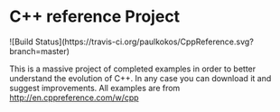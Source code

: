 <h1>C++ reference Project</h1> ![Build Status](https://travis-ci.org/paulkokos/CppReference.svg?branch=master)


This is a massive project of completed examples in order to better understand the evolution of C++. In any case you can download it and suggest improvements. All examples are from  http://en.cppreference.com/w/cpp


  
